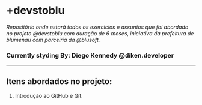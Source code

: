 


# +devstoblu


*Repositório onde estará todos os exercicios e assuntos que foi abordado no projeto @devstoblu com duração de 6 meses, iniciativa da prefeitura de blumenau com parceiria da @blusoft.*

### Currently styding By: Diego Kennedy @diken.developer

---
## Itens abordados no projeto:

01. Introdução ao GitHub e Git.
